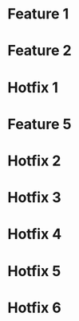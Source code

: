 # Feature 1
# Feature 2
# Hotfix 1
# Feature 5
# Hotfix 2
# Hotfix 3
# Hotfix 4
# Hotfix 5
# Hotfix 6
